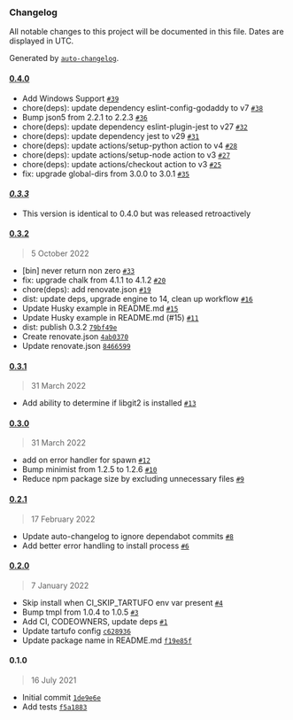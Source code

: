 ### Changelog

All notable changes to this project will be documented in this file. Dates are displayed in UTC.

Generated by [`auto-changelog`](https://github.com/CookPete/auto-changelog).

#### [0.4.0](https://github.com/godaddy/tartufo-node/compare/0.3.2...0.4.0)

- Add Windows Support [`#39`](https://github.com/godaddy/tartufo-node/pull/39)
- chore(deps): update dependency eslint-config-godaddy to v7 [`#38`](https://github.com/godaddy/tartufo-node/pull/38)
- Bump json5 from 2.2.1 to 2.2.3 [`#36`](https://github.com/godaddy/tartufo-node/pull/36)
- chore(deps): update dependency eslint-plugin-jest to v27 [`#32`](https://github.com/godaddy/tartufo-node/pull/32)
- chore(deps): update dependency jest to v29 [`#31`](https://github.com/godaddy/tartufo-node/pull/31)
- chore(deps): update actions/setup-python action to v4 [`#28`](https://github.com/godaddy/tartufo-node/pull/28)
- chore(deps): update actions/setup-node action to v3 [`#27`](https://github.com/godaddy/tartufo-node/pull/27)
- chore(deps): update actions/checkout action to v3 [`#25`](https://github.com/godaddy/tartufo-node/pull/25)
- fix: upgrade global-dirs from 3.0.0 to 3.0.1 [`#35`](https://github.com/godaddy/tartufo-node/pull/35)

#### _[0.3.3](https://github.com/godaddy/tartufo-node/compare/0.3.2...0.3.3)_

- This version is identical to 0.4.0 but was released retroactively

#### [0.3.2](https://github.com/godaddy/tartufo-node/compare/0.3.1...0.3.2)

> 5 October 2022

- [bin] never return non zero [`#33`](https://github.com/godaddy/tartufo-node/pull/33)
- fix: upgrade chalk from 4.1.1 to 4.1.2 [`#20`](https://github.com/godaddy/tartufo-node/pull/20)
- chore(deps): add renovate.json [`#19`](https://github.com/godaddy/tartufo-node/pull/19)
- dist: update deps, upgrade engine to 14, clean up workflow [`#16`](https://github.com/godaddy/tartufo-node/pull/16)
- Update Husky example in README.md [`#15`](https://github.com/godaddy/tartufo-node/pull/15)
- Update Husky example in README.md (#15) [`#11`](https://github.com/godaddy/tartufo-node/issues/11)
- dist: publish 0.3.2 [`79bf49e`](https://github.com/godaddy/tartufo-node/commit/79bf49e99e3a0649b1dcb1902268e2253f63779c)
- Create renovate.json [`4ab0370`](https://github.com/godaddy/tartufo-node/commit/4ab0370b63b5a89e8f98b21b74219731a5528a4a)
- Update renovate.json [`8466599`](https://github.com/godaddy/tartufo-node/commit/8466599cb2311346988720b5754d44313b641e0f)

#### [0.3.1](https://github.com/godaddy/tartufo-node/compare/0.3.0...0.3.1)

> 31 March 2022

- Add ability to determine if libgit2 is installed [`#13`](https://github.com/godaddy/tartufo-node/pull/13)

#### [0.3.0](https://github.com/godaddy/tartufo-node/compare/0.2.1...0.3.0)

> 31 March 2022

- add on error handler for spawn [`#12`](https://github.com/godaddy/tartufo-node/pull/12)
- Bump minimist from 1.2.5 to 1.2.6 [`#10`](https://github.com/godaddy/tartufo-node/pull/10)
- Reduce npm package size by excluding unnecessary files [`#9`](https://github.com/godaddy/tartufo-node/pull/9)

#### [0.2.1](https://github.com/godaddy/tartufo-node/compare/0.2.0...0.2.1)

> 17 February 2022

- Update auto-changelog to ignore dependabot commits [`#8`](https://github.com/godaddy/tartufo-node/pull/8)
- Add better error handling to install process [`#6`](https://github.com/godaddy/tartufo-node/pull/6)

#### [0.2.0](https://github.com/godaddy/tartufo-node/compare/0.1.0...0.2.0)

> 7 January 2022

- Skip install when CI_SKIP_TARTUFO env var present [`#4`](https://github.com/godaddy/tartufo-node/pull/4)
- Bump tmpl from 1.0.4 to 1.0.5 [`#3`](https://github.com/godaddy/tartufo-node/pull/3)
- Add CI, CODEOWNERS, update deps [`#1`](https://github.com/godaddy/tartufo-node/pull/1)
- Update tartufo config [`c628936`](https://github.com/godaddy/tartufo-node/commit/c628936c6bffe4604dfb04d290c770cd8a130e5a)
- Update package name in README.md [`f19e85f`](https://github.com/godaddy/tartufo-node/commit/f19e85ffe5892dc05fbd4019422a70a61cf6ef40)

#### 0.1.0

> 16 July 2021

- Initial commit [`1de9e6e`](https://github.com/godaddy/tartufo-node/commit/1de9e6e1a0f99a78bf0ce703ba248d25fba60099)
- Add tests [`f5a1883`](https://github.com/godaddy/tartufo-node/commit/f5a1883ce8c8f9c53beba62b6efabb992404d4e9)
